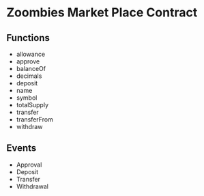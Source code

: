 
# Zoombies Market Place Contract 

## Functions 

- allowance
- approve
- balanceOf
- decimals
- deposit
- name
- symbol
- totalSupply
- transfer
- transferFrom
- withdraw


## Events 

- Approval
- Deposit
- Transfer
- Withdrawal


            